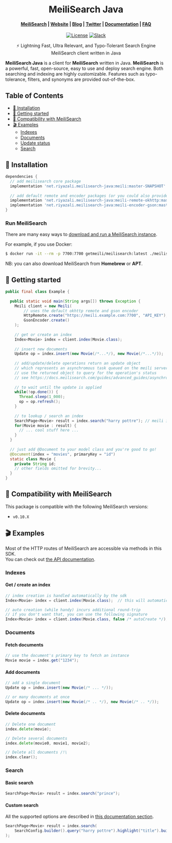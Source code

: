 <h1 align="center">MeiliSearch Java</h1>

<h4 align="center">
  <a href="https://github.com/meilisearch/MeiliSearch">MeiliSearch</a> |
  <a href="https://www.meilisearch.com">Website</a> |
  <a href="https://blog.meilisearch.com">Blog</a> |
  <a href="https://twitter.com/meilisearch">Twitter</a> |
  <a href="https://docs.meilisearch.com">Documentation</a> |
  <a href="https://docs.meilisearch.com/faq">FAQ</a>
</h4>

<p align="center">
  <a href="https://github.com/riyaz-ali/meilisearch-java/blob/master/LICENSE"><img src="https://img.shields.io/badge/license-MIT-informational" alt="License"></a>
  <a href="https://slack.meilisearch.com"><img src="https://img.shields.io/badge/slack-MeiliSearch-blue.svg?logo=slack" alt="Slack"></a>
</p>

<p align="center">⚡ Lightning Fast, Ultra Relevant, and Typo-Tolerant Search Engine MeiliSearch client written in Java</p>

**MeiliSearch Java** is a client for **MeiliSearch** written in Java. **MeiliSearch** is a powerful, fast, open-source, easy to use and deploy search engine. Both searching and indexing are highly customizable. Features such as typo-tolerance, filters, and synonyms are provided out-of-the-box.

## Table of Contents <!-- omit in toc -->

- [🔧 Installation](#-installation)
- [🚀 Getting started](#-getting-started)
- [🤖 Compatibility with MeiliSearch](#-compatibility-with-meilisearch)
- [🎬 Examples](#-examples)
  - [Indexes](#indexes)
  - [Documents](#documents)
  - [Update status](#update-status)
  - [Search](#search)

## 🔧 Installation

```groovy
dependencies {
  // add meilisearch core package
  implementation 'net.riyazali.meilisearch-java:meili:master-SNAPSHOT'
  
  // add default remote and encoder packages (or you could also provide custom implementations!)
  implementation 'net.riyazali.meilisearch-java:meili-remote-okhttp:master-SNAPSHOT'
  implementation 'net.riyazali.meilisearch-java:meili-encoder-gson:master-SNAPSHOT'
}
```

### Run MeiliSearch <!-- omit in toc -->

There are many easy ways to [download and run a MeiliSearch instance](https://docs.meilisearch.com/guides/advanced_guides/installation.html#download-and-launch).

For example, if you use Docker:
```bash
$ docker run -it --rm -p 7700:7700 getmeili/meilisearch:latest ./meilisearch --master-key=masterKey
```

NB: you can also download MeiliSearch from **Homebrew** or **APT**.

## 🚀 Getting started

```java
public final class Example {
  
  public static void main(String args[]) throws Exception {
    Meili client = new Meili(
        // uses the default okhttp remote and gson encoder
        HttpRemote.create("https://meili.example.com:7700", "API_KEY"),
        GsonEncoder.create()
    );
    
    // get or create an index
    Index<Movie> index = client.index(Movie.class);
    
    // insert new documents
    Update op = index.insert(new Movie(/*...*/), new Movie(/*...*/));
    
    // add/update/delete operations return an update object 
    // which represents an asynchromous task queued on the meili server
    // use the returned object to query for the operation's status
    // see https://docs.meilisearch.com/guides/advanced_guides/asynchronous_updates.html for more
    
    // to wait until the update is applied
    while(!op.done()) {
      Thread.sleep(1_000);
      op = op.refresh();
    }
    
    // to lookup / search an index
    SearchPage<Movie> result = index.search("harry pottre"); // meili is typo-tolerant!
    for(Movie movie : result) {
      // ... cool stuff here ...
    }
  }
  
  // just add @Document to your model class and you're good to go!
  @Document(index = "movies", primaryKey = "id")
  static class Movie {
    private String id;
    // other fields omitted for brevity...
  }
}
```

## 🤖 Compatibility with MeiliSearch

This package is compatible with the following MeiliSearch versions:
- `v0.10.X`

## 🎬 Examples

Most of the HTTP routes of MeiliSearch are accessible via methods in this SDK.  
You can check out [the API documentation](https://docs.meilisearch.com/references/).

### Indexes

#### Get / create an index <!-- omit in toc -->

```java
// index creation is handled automatically by the sdk
Index<Movie> index = client.index(Movie.class);  // this will automatically create an index if one doesn't exist

// auto creation (while handy) incurs additional round-trip
// if you don't want that, you can use the following signature
Index<Movie> index = client.index(Movie.class, false /* autoCreate */);
```

### Documents

#### Fetch documents <!-- omit in toc -->

```java
// use the document's primary key to fetch an instance
Movie movie = index.get("1234");
```

#### Add documents <!-- omit in toc -->

```java
// add a single document
Update op = index.insert(new Movie(/* ... */));

// or many documents at once
Update op = index.insert(new Movie(/* .. */), new Movie(/* .. */));
```

#### Delete documents <!-- omit in toc -->

```go
// Delete one document
index.delete(movie);

// Delete several documents
index.delete(movie0, movie1, movie2);

// Delete all documents /!\
index.clear();
```

### Search

#### Basic search <!-- omit in toc -->

```java
SearchPage<Movie> result = index.search("prince");
```

#### Custom search <!-- omit in toc -->

All the supported options are described in [this documentation section](https://docs.meilisearch.com/references/search.html#search-in-an-index).

```java
SearchPage<Movie> result = index.search(
    SearchConfig.builder().query("harry pottre").highlight("title").build()
);
```
